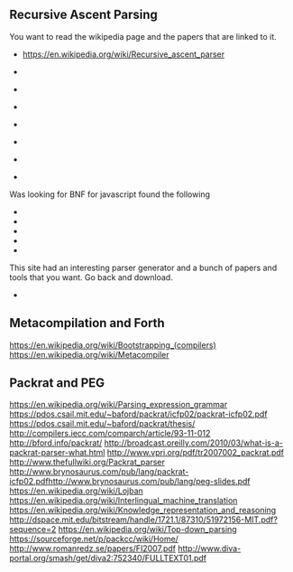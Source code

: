 
<!--
-->

Recursive Ascent Parsing
------------------------

You want to read the wikipedia page and the papers that are linked to it.

 * https://en.wikipedia.org/wiki/Recursive_ascent_parser


 * []( http://eli-project.sourceforge.net/ )
 * []( http://sourceforge.net/projects/eli-project/files/Eli/ )
 * []( https://en.wikipedia.org/wiki/Compiler-compiler )
 * []( https://en.wikipedia.org/wiki/Parsing_expression_grammar#Implementing_parsers_from_parsing_expression_grammars )
 * []( http://sourceforge.net/projects/packcc/files/ )
 * []( http://sourceforge.net/projects/packcc/files/packcc-1.2.0/ )
 * []( http://sourceforge.net/projects/packcc/files/packcc-1.0.0/ )

Was looking for BNF for javascript found the following

 * []( https://github.com/navstev0/nodebnf )
 * []( http://stackoverflow.com/questions/1786565/ebnf-for-ecmascript )
 * []( http://stackoverflow.com/questions/334479/repository-of-bnf-grammars/334539#334539 )
 * []( http://slebok.github.io/zoo/index.html )
 * []( http://savage.net.au/SQL/index.html )

This site had an interesting parser generator and a bunch of papers and
tools that you want.  Go back and download.

 * []( http://savage.net.au/Marpa.html )

Metacompilation and Forth
-------------------------

https://en.wikipedia.org/wiki/Bootstrapping_(compilers)
https://en.wikipedia.org/wiki/Metacompiler


Packrat and PEG
---------------

https://en.wikipedia.org/wiki/Parsing_expression_grammar
https://pdos.csail.mit.edu/~baford/packrat/icfp02/packrat-icfp02.pdf
https://pdos.csail.mit.edu/~baford/packrat/thesis/
http://compilers.iecc.com/comparch/article/93-11-012
http://bford.info/packrat/
http://broadcast.oreilly.com/2010/03/what-is-a-packrat-parser-what.html
http://www.vpri.org/pdf/tr2007002_packrat.pdf
http://www.thefullwiki.org/Packrat_parser
http://www.brynosaurus.com/pub/lang/packrat-icfp02.pdfhttp://www.brynosaurus.com/pub/lang/peg-slides.pdf
https://en.wikipedia.org/wiki/Lojban
https://en.wikipedia.org/wiki/Interlingual_machine_translation
https://en.wikipedia.org/wiki/Knowledge_representation_and_reasoning
http://dspace.mit.edu/bitstream/handle/1721.1/87310/51972156-MIT.pdf?sequence=2
https://en.wikipedia.org/wiki/Top-down_parsing
https://sourceforge.net/p/packcc/wiki/Home/
http://www.romanredz.se/papers/FI2007.pdf
http://www.diva-portal.org/smash/get/diva2:752340/FULLTEXT01.pdf

<!-- vim: set autoindent expandtab sw=4 syntax=markdown: -->
